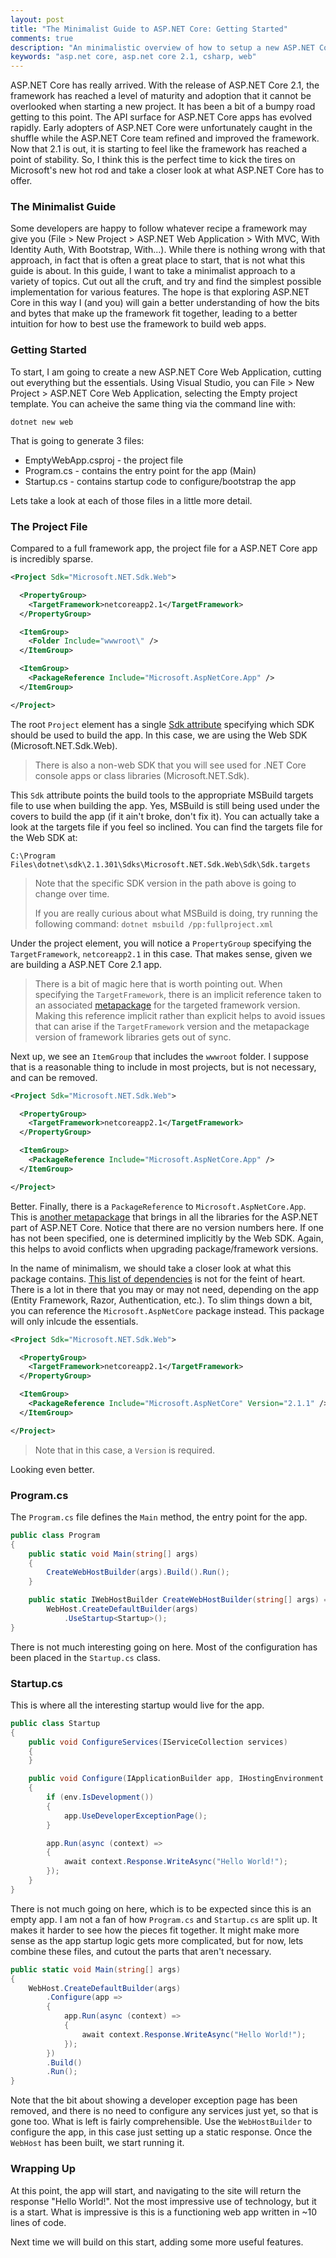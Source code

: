 ```yaml
---
layout: post
title: "The Minimalist Guide to ASP.NET Core: Getting Started"
comments: true
description: "An minimalistic overview of how to setup a new ASP.NET Core app"
keywords: "asp.net core, asp.net core 2.1, csharp, web"
---
```


ASP.NET Core has really arrived.  With the release of ASP.NET Core 2.1, the framework has reached a level
of maturity and adoption that it cannot be overlooked when starting a new project.  It has been a bit of 
a bumpy road getting to this point.  The API surface for ASP.NET Core apps has evolved rapidly.  Early
adopters of ASP.NET Core were unfortunately caught in the shuffle while the ASP.NET Core team refined
and improved the framework.  Now that 2.1 is out, it is starting to feel like the framework has reached
a point of stability.  So, I think this is the perfect time to kick the tires on Microsoft's new hot rod
and take a closer look at what ASP.NET Core has to offer.

### The Minimalist Guide
Some developers are happy to follow whatever recipe a framework may give you
(File > New Project > ASP.NET Web Application > With MVC, With Identity Auth, With Bootstrap, With...).  While
there is nothing wrong with that approach, in fact that is often a great place to start, that is not what this guide is
about.  In this guide, I want to take a minimalist approach to a variety of topics.  Cut out all the cruft,
and try and find the simplest possible implementation for various features.  The hope is that exploring
ASP.NET Core in this way I (and you) will gain a better understanding of how the bits and bytes that make up
the framework fit together, leading to a better intuition for how to best use the framework to build web apps.

### Getting Started
To start, I am going to create a new ASP.NET Core Web Application, cutting out everything but the essentials.
Using Visual Studio, you can
File > New Project > ASP.NET Core Web Application, selecting the Empty project template.
You can acheive the same thing via the command line with:

```
dotnet new web
```

That is going to generate 3 files:

* EmptyWebApp.csproj - the project file
* Program.cs - contains the entry point for the app (Main)
* Startup.cs - contains startup code to configure/bootstrap the app

Lets take a look at each of those files in a little more detail.

### The Project File
Compared to a full framework app, the project file for a ASP.NET Core app is incredibly sparse.

```xml
<Project Sdk="Microsoft.NET.Sdk.Web">

  <PropertyGroup>
    <TargetFramework>netcoreapp2.1</TargetFramework>
  </PropertyGroup>

  <ItemGroup>
    <Folder Include="wwwroot\" />
  </ItemGroup>

  <ItemGroup>
    <PackageReference Include="Microsoft.AspNetCore.App" />
  </ItemGroup>

</Project>
```

The root `Project` element has a single 
[Sdk attribute](https://docs.microsoft.com/en-us/dotnet/core/tools/csproj#sdk-attribute)
specifying which SDK should be used to build the app.  In this case, we are using the Web SDK
(Microsoft.NET.Sdk.Web).

> There is also a non-web SDK that you will see used for .NET Core console
> apps or class libraries (Microsoft.NET.Sdk).

This `Sdk` attribute points the build tools to the appropriate MSBuild targets file to use when
building the app.  Yes, MSBuild is still being used under the covers to build the app (if it ain't
broke, don't fix it).  You can actually take a look at the targets file if you feel so inclined.
You can find the targets file for the Web SDK at:

```
C:\Program Files\dotnet\sdk\2.1.301\Sdks\Microsoft.NET.Sdk.Web\Sdk\Sdk.targets
```

> Note that the specific SDK version in the path above is going to change over time.
>
> If you are really curious about what MSBuild is doing, try running the following command:
> `dotnet msbuild /pp:fullproject.xml`

Under the project element, you will notice a `PropertyGroup` specifying the `TargetFramework`,
`netcoreapp2.1` in this case.  That makes sense, given we are building a ASP.NET Core 2.1
app.

> There is a bit of magic here that is worth pointing out.  When specifying the `TargetFramework`,
> there is an implicit reference taken to an associated
> [metapackage](https://github.com/dotnet/core/blob/master/release-notes/1.0/sdk/1.0-rc3-implicit-package-refs.md)
> for the targeted framework version. Making this reference implicit rather than explicit helps to avoid issues that
> can arise if the `TargetFramework` version and the metapackage version of framework libraries gets out of sync.

Next up, we see an `ItemGroup` that includes the `wwwroot` folder.  I suppose that is a reasonable
thing to include in most projects, but is not necessary, and can be removed.

```xml
<Project Sdk="Microsoft.NET.Sdk.Web">

  <PropertyGroup>
    <TargetFramework>netcoreapp2.1</TargetFramework>
  </PropertyGroup>

  <ItemGroup>
    <PackageReference Include="Microsoft.AspNetCore.App" />
  </ItemGroup>

</Project>
```

Better.  Finally, there is a `PackageReference` to `Microsoft.AspNetCore.App`.  This is
[another metapackage](https://docs.microsoft.com/en-us/aspnet/core/fundamentals/metapackage-app?view=aspnetcore-2.1)
that brings in all the libraries for the ASP.NET part of ASP.NET Core.  Notice that there are no version numbers here.
If one has not been specified, one is determined implicitly by the Web SDK.  Again, this helps to avoid conflicts when
upgrading package/framework versions.

In the name of minimalism, we should take a closer look at what this package contains.
[This list of dependencies](https://www.nuget.org/packages/Microsoft.AspNetCore.App/2.1.1)
is not for the feint of heart.  There is a lot in there that you may or may not need, depending on the app
(Entity Framework, Razor, Authentication, etc.).  To slim things down a bit, you can reference the
`Microsoft.AspNetCore` package instead.  This package will only inlcude the essentials.

```xml
<Project Sdk="Microsoft.NET.Sdk.Web">

  <PropertyGroup>
    <TargetFramework>netcoreapp2.1</TargetFramework>
  </PropertyGroup>

  <ItemGroup>
    <PackageReference Include="Microsoft.AspNetCore" Version="2.1.1" />
  </ItemGroup>

</Project>
```

> Note that in this case, a `Version` is required.

Looking even better.

### Program.cs

The `Program.cs` file defines the `Main` method, the entry point for the app.

```csharp
public class Program
{
    public static void Main(string[] args)
    {
        CreateWebHostBuilder(args).Build().Run();
    }

    public static IWebHostBuilder CreateWebHostBuilder(string[] args) =>
        WebHost.CreateDefaultBuilder(args)
            .UseStartup<Startup>();
}
```

There is not much interesting going on here.  Most of the configuration has been placed in the `Startup.cs` class.

### Startup.cs

This is where all the interesting startup would live for the app.

```csharp
public class Startup
{
    public void ConfigureServices(IServiceCollection services)
    {
    }

    public void Configure(IApplicationBuilder app, IHostingEnvironment env)
    {
        if (env.IsDevelopment())
        {
            app.UseDeveloperExceptionPage();
        }

        app.Run(async (context) =>
        {
            await context.Response.WriteAsync("Hello World!");
        });
    }
}
```

There is not much going on here, which is to be expected since this is an empty app.  I am not a fan of how
`Program.cs` and `Startup.cs` are split up.  It makes it harder to see how the pieces fit together.  It
might make more sense as the app startup logic gets more complicated, but for now, lets combine these files,
and cutout the parts that aren't necessary.

```csharp
public static void Main(string[] args)
{
    WebHost.CreateDefaultBuilder(args)
        .Configure(app =>
        {
            app.Run(async (context) =>
            {
                await context.Response.WriteAsync("Hello World!");
            });
        })
        .Build()
        .Run();
}
```

Note that the bit about showing a developer exception page has been removed, and there is no need to configure
any services just yet, so that is gone too.  What is left is fairly comprehensible.  Use the `WebHostBuilder`
to configure the app, in this case just setting up a static response.  Once the `WebHost` has been built, we
start running it.

### Wrapping Up

At this point, the app will start, and navigating to the site will return the response "Hello World!".  Not
the most impressive use of technology, but it is a start.  What is impressive is this is a functioning web app
written in ~10 lines of code.

Next time we will build on this start, adding some more useful features.
